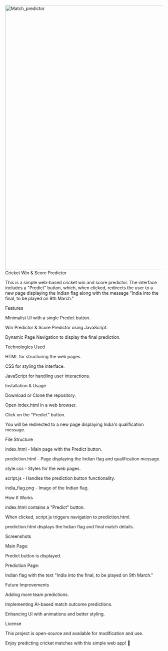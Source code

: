 
<img width="847" alt="Match_predictor" src="https://github.com/user-attachments/assets/6c36d03d-c1b2-458f-bce8-7941fc0282d4" />
Cricket Win & Score Predictor

This is a simple web-based cricket win and score predictor. The interface includes a "Predict" button, which, when clicked, redirects the user to a new page displaying the Indian flag along with the message "India into the final, to be played on 9th March."

Features

Minimalist UI with a single Predict button.

Win Predictor & Score Predictor using JavaScript.

Dynamic Page Navigation to display the final prediction.

Technologies Used

HTML for structuring the web pages.

CSS for styling the interface.

JavaScript for handling user interactions.

Installation & Usage

Download or Clone the repository.

Open index.html in a web browser.

Click on the "Predict" button.

You will be redirected to a new page displaying India's qualification message.

File Structure

index.html - Main page with the Predict button.

prediction.html - Page displaying the Indian flag and qualification message.

style.css - Styles for the web pages.

script.js - Handles the prediction button functionality.

india_flag.png - Image of the Indian flag.

How It Works

index.html contains a "Predict" button.

When clicked, script.js triggers navigation to prediction.html.

prediction.html displays the Indian flag and final match details.

Screenshots

Main Page:

Predict button is displayed.

Prediction Page:

Indian flag with the text "India into the final, to be played on 9th March."

Future Improvements

Adding more team predictions.

Implementing AI-based match outcome predictions.

Enhancing UI with animations and better styling.

License

This project is open-source and available for modification and use.

Enjoy predicting cricket matches with this simple web app! 🏏
